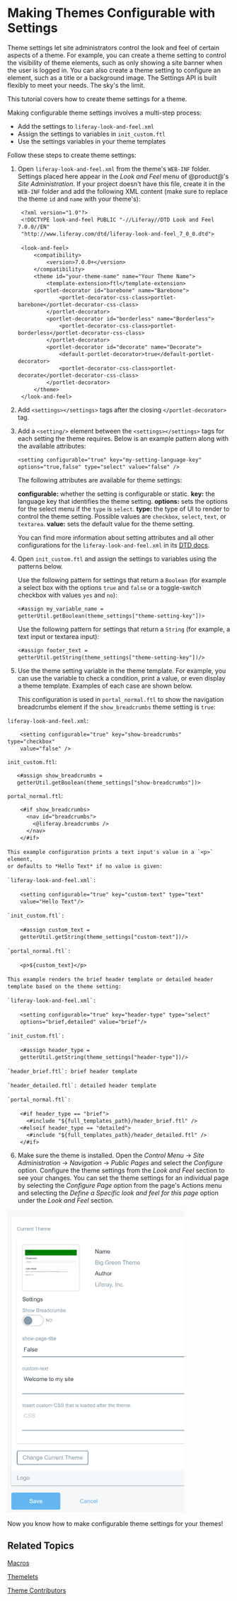 # Making Themes Configurable with Settings [](id=making-themes-configurable-with-settings)

Theme settings let site administrators control the look and feel of certain 
aspects of a theme. For example, you can create a theme setting to control the 
visibility of theme elements, such as only showing a site banner when the user 
is logged in. You can also create a theme setting to configure an element, such 
as a title or a background image. The Settings API is built flexibly to meet 
your needs. The sky's the limit. 

This tutorial covers how to create theme settings for a theme. 

Making configurable theme settings involves a multi-step process:

- Add the settings to `liferay-look-and-feel.xml`
- Assign the settings to variables in `init_custom.ftl`
- Use the settings variables in your theme templates
<!-- Create a language key for the setting(s) (optional)-->

Follow these steps to create theme settings:

1. Open `liferay-look-and-feel.xml` from the theme's `WEB-INF` folder. Settings
   placed here appear in the *Look and Feel* menu of @product@'s *Site
   Administration*. If your project doesn't have this file, create it in the
   `WEB-INF` folder and add the following XML content (make sure to replace the
   theme `id` and `name` with your theme's):

        <?xml version="1.0"?>
        <!DOCTYPE look-and-feel PUBLIC "-//Liferay//DTD Look and Feel 7.0.0//EN" 
        "http://www.liferay.com/dtd/liferay-look-and-feel_7_0_0.dtd">

        <look-and-feel>
        	<compatibility>
        		<version>7.0.0+</version>
        	</compatibility>
        	<theme id="your-theme-name" name="Your Theme Name">
        		<template-extension>ftl</template-extension>
            <portlet-decorator id="barebone" name="Barebone">
        			<portlet-decorator-css-class>portlet-barebone</portlet-decorator-css-class>
        		</portlet-decorator>
        		<portlet-decorator id="borderless" name="Borderless">
        			<portlet-decorator-css-class>portlet-borderless</portlet-decorator-css-class>
        		</portlet-decorator>
        		<portlet-decorator id="decorate" name="Decorate">
        			<default-portlet-decorator>true</default-portlet-decorator>
        			<portlet-decorator-css-class>portlet-decorate</portlet-decorator-css-class>
        		</portlet-decorator>
        	</theme>
        </look-and-feel>

2.  Add `<settings></settings>` tags after the closing `</portlet-decorator>` 
    tag.

3.  Add a `<setting/>` element between the `<settings></settings>` tags for each 
    setting the theme requires. Below is an example pattern along with the 
    available attributes:

        <setting configurable="true" key="my-setting-language-key" 
        options="true,false" type="select" value="false" />

    The following attributes are available for theme settings:

    **configurable:** whether the setting is configurable or static. 
    **key:** the language key that identifies the theme setting. 
    **options:** sets the options for the select menu if the `type` is `select`. 
    **type:** the type of UI to render to control the theme setting. Possible 
    values are `checkbox`, `select`, `text`, or `textarea`.
    **value:** sets the default value for the theme setting.
    
    You can find more information about setting attributes and all other 
    configurations for the `liferay-look-and-feel.xml` in its 
    [DTD docs](@platform-ref@/7.0-latest/definitions/liferay-look-and-feel_7_0_0.dtd.html#settings).
 
4.  Open `init_custom.ftl` and assign the settings to variables using the 
    patterns below.

    Use the following pattern for settings that return a `Boolean` (for example 
    a select box with the options `true` and `false` or a toggle-switch checkbox 
    with values `yes` and `no`):
    
        <#assign my_variable_name =
        getterUtil.getBoolean(theme_settings["theme-setting-key"])>
        
    Use the following pattern for settings that return a `String` (for example, 
    a text input or textarea input):
    
        <#assign footer_text = 
        getterUtil.getString(theme_settings["theme-setting-key"])/>
 
5.  Use the theme setting variable in the theme template. For example, you can
    use the variable to check a condition, print a value, or even display a
    theme template. Examples of each case are shown below.
 
    This configuration is used in `portal_normal.ftl` to show the navigation
    breadcrumbs element if the `show_breadcrumbs` theme setting is `true`:

   `liferay-look-and-feel.xml`:
   
        <setting configurable="true" key="show-breadcrumbs" type="checkbox" 
        value="false" />
 
   `init_custom.ftl`:
   
       <#assign show_breadcrumbs =
       getterUtil.getBoolean(theme_settings["show-breadcrumbs"])>
 
   `portal_normal.ftl`:
   
        <#if show_breadcrumbs>
          <nav id="breadcrumbs">
            <@liferay.breadcrumbs />
          </nav>
        </#if>

    This example configuration prints a text input's value in a `<p>` element, 
    or defaults to *Hello Text* if no value is given:

    `liferay-look-and-feel.xml`:
    
        <setting configurable="true" key="custom-text" type="text" 
        value="Hello Text"/>
    
    `init_custom.ftl`:
    
        <#assign custom_text = 
        getterUtil.getString(theme_settings["custom-text"])/>
    
    `portal_normal.ftl`:
    
        <p>${custom_text}</p>

    This example renders the brief header template or detailed header 
    template based on the theme setting:

    `liferay-look-and-feel.xml`:

        <setting configurable="true" key="header-type" type="select" 
        options="brief,detailed" value="brief"/>

    `init_custom.ftl`:

        <#assign header_type = 
        getterUtil.getString(theme_settings["header-type"])/>

    `header_brief.ftl`: brief header template
    
    `header_detailed.ftl`: detailed header template

    `portal_normal.ftl`:

        <#if header_type == "brief">
          <#include "${full_templates_path}/header_brief.ftl" />
        <#elseif header_type == "detailed">
          <#include "${full_templates_path}/header_detailed.ftl" />
        </#if>

6.  Make sure the theme is installed. Open the *Control Menu* &rarr; *Site
    Administration* &rarr; *Navigation* &rarr; *Public Pages* and select the
    *Configure* option. Configure the theme settings from the *Look and Feel*
    section to see your changes. You can set the theme settings for an
    individual page by selecting the *Configure Page* option from the page's
    Actions menu and selecting the *Define a Specific look and feel for this
    page* option under the *Look and Feel* section.

![Figure 1: Here are examples of configurable settings for the site Admin.](../../../images/theme-settings-look-and-feel.png)

Now you know how to make configurable theme settings for your themes!

## Related Topics [](id=related-topics)

[Macros](/develop/tutorials/-/knowledge_base/7-0/freemarker-macros)

[Themelets](/develop/tutorials/-/knowledge_base/7-0/themelets)

[Theme Contributors](/develop/tutorials/-/knowledge_base/7-0/theme-contributors)
